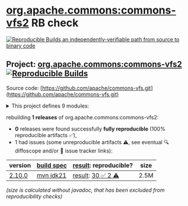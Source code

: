 [org.apache.commons:commons-vfs2](https://central.sonatype.com/artifact/org.apache.commons/commons-vfs2/versions) RB check
=======

[![Reproducible Builds](https://reproducible-builds.org/images/logos/rb.svg) an independently-verifiable path from source to binary code](https://reproducible-builds.org/)

## Project: [org.apache.commons:commons-vfs2](https://central.sonatype.com/artifact/org.apache.commons/commons-vfs2/versions) [![Reproducible Builds](https://img.shields.io/endpoint?url=https://raw.githubusercontent.com/jvm-repo-rebuild/reproducible-central/master/content/org/apache/commons/commons-vfs2/badge.json)](https://github.com/jvm-repo-rebuild/reproducible-central/blob/master/content/org/apache/commons/commons-vfs2/README.md)

Source code: [https://github.com/apache/commons-vfs.git](https://github.com/apache/commons-vfs.git)

<details><summary>This project defines 9 modules:</summary>

* [org.apache.commons:commons-vfs2](https://central.sonatype.com/artifact/org.apache.commons/commons-vfs2/overview)
* [org.apache.commons:commons-vfs2-ant](https://central.sonatype.com/artifact/org.apache.commons/commons-vfs2-ant/overview)
* [org.apache.commons:commons-vfs2-bom](https://central.sonatype.com/artifact/org.apache.commons/commons-vfs2-bom/overview)
* [org.apache.commons:commons-vfs2-distribution](https://central.sonatype.com/artifact/org.apache.commons/commons-vfs2-distribution/overview)
* [org.apache.commons:commons-vfs2-examples](https://central.sonatype.com/artifact/org.apache.commons/commons-vfs2-examples/overview)
* [org.apache.commons:commons-vfs2-hdfs](https://central.sonatype.com/artifact/org.apache.commons/commons-vfs2-hdfs/overview)
* [org.apache.commons:commons-vfs2-jackrabbit1](https://central.sonatype.com/artifact/org.apache.commons/commons-vfs2-jackrabbit1/overview)
* [org.apache.commons:commons-vfs2-jackrabbit2](https://central.sonatype.com/artifact/org.apache.commons/commons-vfs2-jackrabbit2/overview)
* [org.apache.commons:commons-vfs2-project](https://central.sonatype.com/artifact/org.apache.commons/commons-vfs2-project/overview)
</details>

rebuilding **1 releases** of org.apache.commons:commons-vfs2:
- **0** releases were found successfully **fully reproducible** (100% reproducible artifacts :white_check_mark:),
- 1 had issues (some unreproducible artifacts :warning:, see eventual :mag: diffoscope and/or :memo: issue tracker links):

| version | [build spec](/BUILDSPEC.md) | [result](https://reproducible-builds.org/docs/jvm/): reproducible? | size |
| -- | --------- | ------ | -- |
| [2.10.0](https://central.sonatype.com/artifact/org.apache.commons/commons-vfs2/2.10.0/pom) | [mvn jdk21](commons-vfs2-2.10.0.buildspec) | [result](commons-vfs2-project-2.10.0.buildinfo): [30 :white_check_mark:  2 :warning:](commons-vfs2-project-2.10.0.buildcompare) | 2.5M |

<i>(size is calculated without javadoc, that has been excluded from reproducibility checks)</i>
